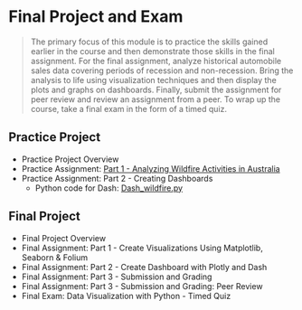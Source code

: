 # Final Project and Exam
> The primary focus of this module is to practice the skills gained earlier in the course and then demonstrate those skills in the final assignment. For the final assignment, analyze historical automobile sales data covering periods of recession and non-recession. Bring the analysis to life using visualization techniques and then display the plots and graphs on dashboards. Finally, submit the assignment for peer review and review an assignment from a peer. To wrap up the course, take a final exam in the form of a timed quiz.
## Practice Project
- Practice Project Overview
- Practice Assignment: [Part 1 - Analyzing Wildfire Activities in Australia](https://github.com/KailaniBailey/IBM-Data-Science-Professional-Certificate/blob/main/08.%20Data%20Visualization%20with%20Python/Week%205%3A%20Final%20Project%20and%20Exam/Practice_Assignment_Part1.ipynb)
- Practice Assignment: Part 2 - Creating Dashboards
    - Python code for Dash: [Dash_wildfire.py](https://github.com/KailaniBailey/IBM-Data-Science-Professional-Certificate/blob/main/08.%20Data%20Visualization%20with%20Python/Week%205%3A%20Final%20Project%20and%20Exam/Dash_wildfire.py)
## Final Project
- Final Project Overview
- Final Assignment: Part 1 - Create Visualizations Using Matplotlib, Seaborn & Folium
- Final Assignment: Part 2 - Create Dashboard with Plotly and Dash
- Final Assignment: Part 3 - Submission and Grading
- Final Assignment: Part 3 - Submission and Grading: Peer Review
- Final Exam: Data Visualization with Python - Timed Quiz
